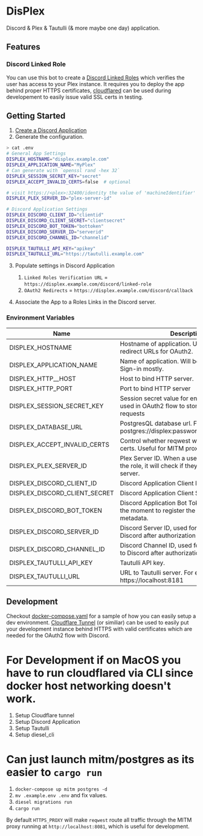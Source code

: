 # DisPlex

Discord & Plex & Tautulli (& more maybe one day) application.

## Features

### Discord Linked Role

You can use this bot to create a [Discord Linked Roles](https://support.discord.com/hc/en-us/articles/8063233404823-Connections-Linked-Roles-Community-Members) which verifies the user has access to your Plex instance.
It requires you to deploy the app behind proper HTTPS certificates, [cloudflared](https://github.com/cloudflare/cloudflared) can be used during developement to easily issue valid SSL certs in testing.

## Getting Started

1. [Create a Discord Application](https://discord.com/developers/applications)
1. Generate the configuration.
```bash
> cat .env
# General App Settings
DISPLEX_HOSTNAME="displex.example.com"
DISPLEX_APPLICATION_NAME="MyPlex"
# Can generate with `openssl rand -hex 32`
DISPLEX_SESSION_SECRET_KEY="secret"
DISPLEX_ACCEPT_INVALID_CERTS=false  # optional

# visit https://<plex>:32400/identity the value of 'machineIdentifier'
DISPLEX_PLEX_SERVER_ID="plex-server-id"

# Discord Application Settings
DISPLEX_DISCORD_CLIENT_ID="clientid"
DISPLEX_DISCORD_CLIENT_SECRET="clientsecret"
DISPLEX_DISCORD_BOT_TOKEN="bottoken"
DISPLEX_DISCORD_SERVER_ID="serverid"
DISPLEX_DISCORD_CHANNEL_ID="channelid"

DISPLEX_TAUTULLI_API_KEY="apikey"
DISPLEX_TAUTULLI_URL="https://tautulli.example.com"
```
3. Populate settings in Discord Application
   1. `Linked Roles Verification URL` = `https://displex.example.com/discord/linked-role`
   1. `OAuth2 Redirects` = `https://displex.example.com/discord/callback`

4. Associate the App to a Roles Links in the Discord server.

### Environment Variables

| Name                          | Description                                                                                             | Required | Default   |
|-------------------------------|---------------------------------------------------------------------------------------------------------|----------|-----------|
| DISPLEX_HOSTNAME              | Hostname of application. Used to generate the redirect URLs for OAuth2.                                 | yes      |           |
| DISPLEX_APPLICATION_NAME      | Name of application. Will be displayed on Plex Sign-in mostly.                                          | yes      |           |
| DISPLEX_HTTP__HOST            | Host to bind HTTP server.                                                                               | no       | 127.0.0.1 |
| DISPLEX_HTTP_PORT             | Port to bind HTTP server                                                                                | no       | 8080      |
| DISPLEX_SESSION_SECRET_KEY    | Session secret value for encryption. Mostly used in OAuth2 flow to store state between requests         | yes      |           |
| DISPLEX_DATABASE_URL          | PostgresQL database url. For example postgres://displex:password@localhost/displex                      | yes      |           |
| DISPLEX_ACCEPT_INVALID_CERTS  | Control whether reqwest will validate SSL certs. Useful for MITM proxy development.                     | no       | false     |
| DISPLEX_PLEX_SERVER_ID        | Plex Server ID. When a user attempts to link the role, it will check if they have access to the server. | yes      |           |
| DISPLEX_DISCORD_CLIENT_ID     | Discord Application Client ID.                                                                          | yes      |           |
| DISPLEX_DISCORD_CLIENT_SECRET | Discord Application Client Secret.                                                                      | yes      |           |
| DISPLEX_DISCORD_BOT_TOKEN     | Discord Application Bot Token. Only used at the moment to register the application metadata.            | yes      |           |
| DISPLEX_DISCORD_SERVER_ID     | Discord Server ID, used for the redirect back to Discord after authorization flow.                      | yes      |           |
| DISPLEX_DISCORD_CHANNEL_ID    | Discord Channel ID, used for the redirect back to Discord after authorization flow.                     | yes      |           |
| DISPLEX_TAUTULLI_API_KEY      | Tautulli API key.                                                                                       | yes      |           |
| DISPLEX_TAUTULLI_URL          | URL to Tautulli server. For example https://localhost:8181                                              | yes      |           |

## Development

Checkout [docker-compose.yaml](./docker-compose.yaml) for a sample of how you can easily setup a dev environment. [Cloudflare Tunnel](https://developers.cloudflare.com/cloudflare-one/connections/connect-apps/install-and-setup/tunnel-guide/) (or similiar) can be used to easily put your development instance behind HTTPS with valid certificates which are needed for the OAuth2 flow with Discord.

# For Development if on MacOS you have to run cloudflared via CLI since docker host networking doesn't work.
1. Setup Cloudflare tunnel
1. Setup Discord Application
1. Setup Tautulli
1. Setup diesel_cli
# Can just launch mitm/postgres as its easier to `cargo run`
1. `docker-compose up mitm postgres -d`
1. `mv .example.env .env` and fix values.
1. `diesel migrations run`
1. `cargo run`

By default `HTTPS_PROXY` will make `reqwest` route all traffic through the MITM proxy running at `http://localhost:8081`, which is useful for development.
